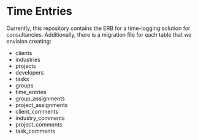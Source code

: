 # Time Entries

Currently, this repository contains the ERB for a time-logging solution for consultancies. Additionally, there is a migration file for each table that we envision creating:

- clients
- industries
- projects
- developers
- tasks
- groups
- time_entries
- group_assignments
- project_assignments
- client_comments
- industry_comments
- project_comments
- task_comments
